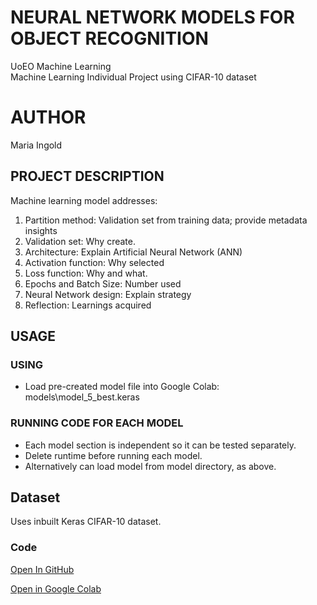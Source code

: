 # NEURAL NETWORK MODELS FOR OBJECT RECOGNITION

UoEO Machine Learning  
Machine Learning Individual Project using CIFAR-10 dataset  

# AUTHOR

Maria Ingold  

## PROJECT DESCRIPTION

Machine learning model addresses:
1. Partition method: Validation set from training data; provide metadata insights
2. Validation set: Why create.
3. Architecture: Explain Artificial Neural Network (ANN)
4. Activation function: Why selected      
5. Loss function: Why and what.
6. Epochs and Batch Size: Number used
7. Neural Network design: Explain strategy
8. Reflection: Learnings acquired

## USAGE

### USING
* Load pre-created model file into Google Colab: models\model_5_best.keras

### RUNNING CODE FOR EACH MODEL
* Each model section is independent so it can be tested separately.  
* Delete runtime before running each model. 
* Alternatively can load model from model directory, as above. 

## Dataset

Uses inbuilt Keras CIFAR-10 dataset.

### Code

[Open In GitHub](https://github.com/mariaingold/ObjectRecognition/blob/main/ObjectRecognition.ipynb)

[Open in Google Colab](https://colab.research.google.com/github/mariaingold/ObjectRecognition/blob/main/ObjectRecognition.ipynb)
